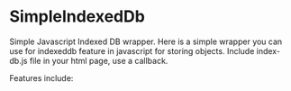 # SimpleIndexedDb
Simple Javascript Indexed DB wrapper.
Here is a simple wrapper you can use for indexeddb feature in javascript for storing objects.
Include index-db.js file in your html page, use a callback.

Features include: 

